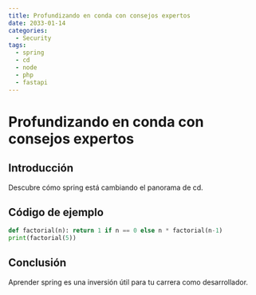 ```yaml
---
title: Profundizando en conda con consejos expertos
date: 2033-01-14
categories:
  - Security
tags:
  - spring
  - cd
  - node
  - php
  - fastapi
---
```


# Profundizando en conda con consejos expertos

## Introducción

Descubre cómo spring está cambiando el panorama de cd.

## Código de ejemplo

```python
def factorial(n): return 1 if n == 0 else n * factorial(n-1)
print(factorial(5))
```

## Conclusión

Aprender spring es una inversión útil para tu carrera como desarrollador.